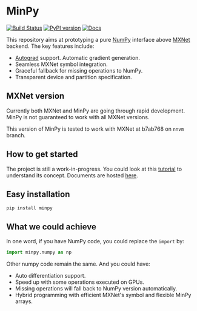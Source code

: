 # MinPy

[![Build Status](https://travis-ci.org/dmlc/minpy.svg?branch=master)](https://travis-ci.org/dmlc/minpy)
[![PyPI version](https://badge.fury.io/py/minpy.svg)](https://badge.fury.io/py/minpy)
[![Docs](https://readthedocs.org/projects/minpy/badge/?version=latest)](https://minpy.readthedocs.io/en/latest/)

This repository aims at prototyping a pure [NumPy](http://www.numpy.org/) interface above [MXNet](https://github.com/dmlc/mxnet) backend. The key features include:

* [Autograd](https://github.com/HIPS/autograd) support. Automatic gradient generation.
* Seamless MXNet symbol integration.
* Graceful fallback for missing operations to NumPy.
* Transparent device and partition specification.

## MXNet version

Currently both MXNet and MinPy are going through rapid development. MinPy is not guaranteed to work with all MXNet versions.

This version of MinPy is tested to work with MXNet at b7ab768 on `nnvm` branch.

## How to get started

The project is still a work-in-progress. You could look at this [tutorial](https://github.com/dmlc/minpy/blob/master/examples/demo/minpy_tutorial.ipynb) to understand its concept. Documents are hosted [here](https://minpy.readthedocs.io/en/latest/).

## Easy installation

```
pip install minpy
```

## What we could achieve

In one word, if you have NumPy code, you could replace the `import` by:

```python
import minpy.numpy as np
```

Other numpy code remain the same. And you could have:
* Auto differentiation support.
* Speed up with some operations executed on GPUs.
* Missing operations will fall back to NumPy version automatically.
* Hybrid programming with efficient MXNet's symbol and flexible MinPy arrays.
